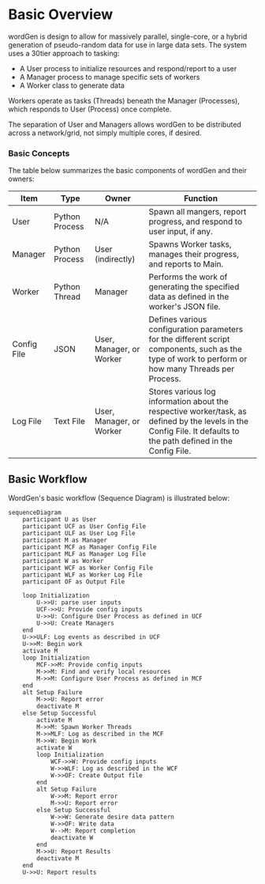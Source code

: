 # Basic Overview
wordGen is design to allow for massively parallel, single-core, or a hybrid generation of pseudo-random data for use in large data sets.  The system uses a 30tier approach to tasking:
 - A User process to initialize resources and respond/report to a user
 - A Manager process to manage specific sets of workers
 - A Worker class to generate data

Workers operate as tasks (Threads) beneath the Manager (Processes), which responds to User (Process) once complete.

The separation of User and Managers allows wordGen to be distributed across a network/grid, not simply multiple cores, if desired.

### Basic Concepts
The table below summarizes the basic components of wordGen and their owners:


| Item | Type | Owner | Function |
| --- | --- | --- | -- |
| User | Python Process | N/A | Spawn all mangers, report progress, and respond to user input, if any. |
| Manager | Python Process | User (indirectly) | Spawns Worker tasks, manages their progress, and reports to Main. |
| Worker | Python Thread | Manager | Performs the work of generating the specified data as defined in the worker's JSON file. |
| Config File | JSON | User, Manager, or Worker | Defines various configuration parameters for the different script components, such as the type of work to perform or how many Threads per Process. |
| Log File | Text File | User, Manager, or Worker | Stores various log information about the respective worker/task, as defined by the levels in the Config File.  It defaults to the path defined in the Config File. |


## Basic Workflow

WordGen's basic workflow (Sequence Diagram) is illustrated below:

```mermaid
sequenceDiagram
    participant U as User
    participant UCF as User Config File
    participant ULF as User Log File
    participant M as Manager
    participant MCF as Manager Config File
    participant MLF as Manager Log File
    participant W as Worker
    participant WCF as Worker Config File
    participant WLF as Worker Log File
    participant OF as Output File

    loop Initialization
        U->>U: parse user inputs
        UCF->>U: Provide config inputs
        U->>U: Configure User Process as defined in UCF
        U->>U: Create Managers
    end
    U->>ULF: Log events as described in UCF
    U->>M: Begin work
    activate M
    loop Initialization
        MCF->>M: Provide config inputs
        M->>M: Find and verify local resources
        M->>M: Configure User Process as defined in MCF
    end
    alt Setup Failure
        M->>U: Report error
        deactivate M
    else Setup Successful
        activate M
        M->>M: Spawn Worker Threads
        M->>MLF: Log as described in the MCF
        M->>W: Begin Work
        activate W
        loop Initialization
            WCF->>W: Provide config inputs
            W->>WLF: Log as described in the WCF
            W->>OF: Create Output file
        end
        alt Setup Failure
            W->>M: Report error
            M->>U: Report error
        else Setup Successful
            W->>W: Generate desire data pattern
            W->>OF: Write data
            W-->M: Report completion
            deactivate W
        end
        M->>U: Report Results
        deactivate M
    end
    U->>U: Report results
```

